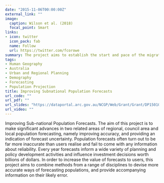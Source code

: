 ```yaml
---
date: "2015-11-06T00:00:00Z"
external_link: ""
image:
  caption: Wilson et al. (2018)
  focal_point: Smart
links:
- icon: twitter
  icon_pack: fab
  name: Follow
  url: https://twitter.com/fcorowe
summary: The project aims to establish the start and pace of the migration decline in 18 European countries.
tags:
- Human Geography
- Australia
- Urban and Regional Planning
- Demography
- Forecasting
- Population Projection
title: Improving Subnational Population Forecasts
url_code: ""
url_pdf: ""
url_slides: "https://dataportal.arc.gov.au/NCGP/Web/Grant/Grant/DP150103343"
url_video: ""
---
```


Improving Sub-national Population Forecasts. The aim of this project is to make significant advances in two related areas of regional, council area and local population forecasting, namely improving accuracy, and providing an indication of forecast uncertainty. Population forecasts often turn out to be far more inaccurate than users realise and fail to come with any information about reliability. Every year forecasts inform a wide variety of planning and policy development activities and influence investment decisions worth billions of dollars. In order to increase the value of forecasts to users, this project aims to combine methods from a range of disciplines to devise more accurate ways of forecasting populations, and provide accompanying information on their likely error.